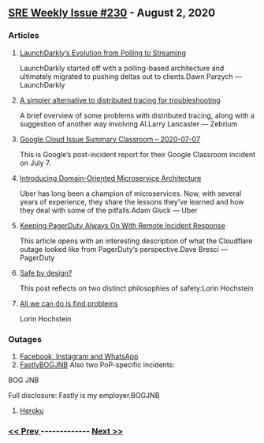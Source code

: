## [SRE Weekly Issue #230](https://sreweekly.com/sre-weekly-issue-230/) - August 2, 2020
### Articles

1. [LaunchDarkly’s Evolution from Polling to Streaming](https://launchdarkly.com/blog/launchdarklys-evolution-from-polling-to-streaming/)

    LaunchDarkly started off with a polling-based architecture and ultimately migrated to pushing deltas out to clients.Dawn Parzych — LaunchDarkly
1. [A simpler alternative to distributed tracing for troubleshooting](https://www.zebrium.com/blog/virtual-tracing-a-simpler-alternative-to-distributed-tracing-for-troubleshooting)

    A brief overview of some problems with distributed tracing, along with a suggestion of another way involving AI.Larry Lancaster — Zebrium
1. [Google Cloud Issue Summary Classroom – 2020-07-07](https://static.googleusercontent.com/media/www.google.com/en//appsstatus/ir/u5sinmib27yly4i.pdf)

    This is Google’s post-incident report for their Google Classroom incident on July 7.
1. [Introducing Domain-Oriented Microservice Architecture](https://eng.uber.com/microservice-architecture/)

    Uber has long been a champion of microservices. Now, with several years of experience, they share the lessons they’ve learned and how they deal with some of the pitfalls.Adam Gluck — Uber
1. [Keeping PagerDuty Always On With Remote Incident Response](https://www.pagerduty.com/blog/remote-incident-response/)

    This article opens with an interesting description of what the Cloudflare outage looked like from PagerDuty’s perspective.Dave Bresci — PagerDuty
1. [Safe by design?](https://surfingcomplexity.blog/2020/07/28/safe-by-design/)

    This post reflects on two distinct philosophies of safety:Lorin Hochstein
1. [All we can do is find problems](https://surfingcomplexity.blog/2020/07/28/all-we-can-do-is-find-problems/)

    Lorin Hochstein
### Outages

1. [Facebook, Instagram and WhatsApp](https://metro.co.uk/2020/07/28/facebook-instagram-whatsapp-13048914/)
1. [FastlyBOGJNB](https://status.fastly.com/incidents/0w1sfry6gbq8)
    Also two PoP-specific incidents:

BOG
JNB

Full disclosure: Fastly is my employer.BOGJNB
1. [Heroku](https://status.heroku.com/incidents/2090)

### [ << Prev ](sreweekly-229.md) ------------- [ Next >> ](sreweekly-231.md)